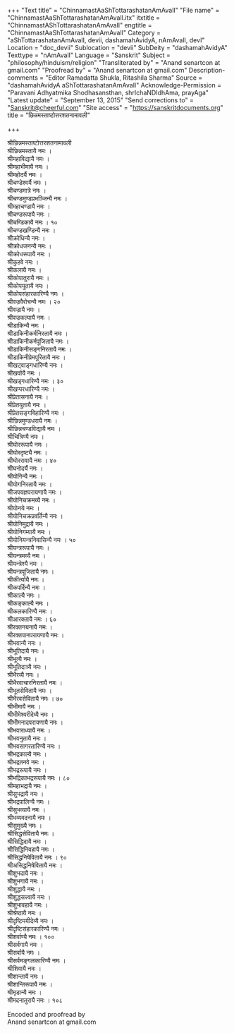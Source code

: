 +++
"Text title" = "ChinnamastAaShTottarashatanAmAvalI"
"File name" = "ChinnamastAaShTottarashatanAmAvalI.itx"
itxtitle = "ChinnamastAShTottarashatanAmAvalI"
engtitle = "ChinnamastAaShTottarashatanAmAvalI"
Category = "aShTottarashatanAmAvalI, devii, dashamahAvidyA, nAmAvalI, devI"
Location = "doc_devii"
Sublocation = "devii"
SubDeity = "dashamahAvidyA"
Texttype = "nAmAvalI"
Language = "Sanskrit"
Subject = "philosophy/hinduism/religion"
"Transliterated by" = "Anand senartcon at gmail.com"
"Proofread by" = "Anand senartcon at gmail.com"
Description-comments = "Editor Ramadatta Shukla, Ritashila Sharma"
Source = "dashamahAvidyA aShTottarashatanAmAvalI"
Acknowledge-Permission = "Paravani Adhyatmika Shodhasansthan, shrIchaNDIdhAma, prayAga"
"Latest update" = "September 13, 2015"
"Send corrections to" = "Sanskrit@cheerful.com"
"Site access" = "https://sanskritdocuments.org"
title = "छिन्नमस्ताष्टोत्तरशतनामावली"

+++
  
 श्रीछिन्नमस्ताष्टोत्तरशतनामावली   
श्रीछिन्नमस्तायै नमः ।  
श्रीमहाविद्यायै नमः ।  
श्रीमहाभीमायै नमः ।  
श्रीमहोदर्यै नमः ।  
श्रीचण्डेश्वर्यै नमः ।  
श्रीचण्डमात्रे नमः ।  
श्रीचण्डमुण्डप्रभञ्जिन्यै नमः ।  
श्रीमहाचण्डायै नमः ।  
श्रीचण्डरूपायै नमः ।  
श्रीचण्डिकायै नमः । १०  
श्रीचण्डखण्डिन्यै नमः ।  
श्रीक्रोधिन्यै नमः ।  
श्रीक्रोधजनन्यै नमः ।  
श्रीक्रोधरूपायै नमः ।  
श्रीकुहवे नमः ।  
श्रीकलायै नमः ।  
श्रीकोपातुरायै नमः ।  
श्रीकोपयुतायै नमः ।  
श्रीकोपसंहारकारिण्यै नमः ।  
श्रीवज्रवैरोचन्यै नमः । २०  
श्रीवज्रायै नमः ।  
श्रीवज्रकल्पायै नमः ।  
श्रीडाकिन्यै नमः ।  
श्रीडाकिनीकर्मनिरतायै नमः ।  
श्रीडाकिनीकर्मपूजितायै नमः ।  
श्रीडाकिनीसङ्गनिरतायै नमः ।  
श्रीडाकिनीप्रेमपूरितायै नमः ।  
श्रीखट्वाङ्गधारिण्यै नमः ।  
श्रीखर्वायै नमः ।  
श्रीखड्गधारिण्यै नमः । ३०  
श्रीखप्परधारिण्यै नमः ।  
श्रीप्रेतासनायै नमः ।  
श्रीप्रेतयुतायै नमः ।  
श्रीप्रेतसङ्गविहारिण्यै नमः ।  
श्रीछिन्नमुण्डधरायै नमः ।  
श्रीछिन्नचण्डविद्यायै नमः ।  
श्रीचित्रिण्यै नमः ।  
श्रीघोररूपायै नमः ।  
श्रीघोरदृष्ट्यै नमः ।  
श्रीघोररावायै नमः । ४०  
श्रीघनोदर्यै नमः ।  
श्रीयोगिन्यै नमः ।  
श्रीयोगनिरतायै नमः ।  
श्रीजपयज्ञपरायणायै नमः ।  
श्रीयोनिचक्रमय्यै नमः ।  
श्रीयोनये नमः ।  
श्रीयोनिचक्रप्रवर्तिन्यै नमः ।  
श्रीयोनिमुद्रायै नमः ।  
श्रीयोनिगम्यायै नमः ।  
श्रीयोनियन्त्रनिवासिन्यै नमः । ५०  
श्रीयन्त्ररूपायै नमः ।  
श्रीयन्त्रमय्यै नमः ।  
श्रीयन्त्रेश्यै नमः ।  
श्रीयन्त्रपूजितायै नमः ।  
श्रीकीर्त्यायै नमः ।  
श्रीकपर्दिन्यै नमः ।  
श्रीकाल्यै नमः ।  
श्रीकङ्काल्यै नमः ।  
श्रीकलकारिण्यै नमः ।  
श्रीआरक्तायै नमः । ६०  
श्रीरक्तनयनायै नमः ।  
श्रीरक्तपानपरायणायै नमः ।  
श्रीभवान्यै नमः ।  
श्रीभूतिदायै नमः ।  
श्रीभूत्यै नमः ।  
श्रीभूतिदात्र्यै नमः ।  
श्रीभैरव्यै नमः ।  
श्रीभैरवाचारनिरतायै नमः ।  
श्रीभूतसेवितायै नमः ।  
श्रीभैरवसेवितायै नमः । ७०  
श्रीभीमायै नमः ।  
श्रीभीमेश्वरीदेव्यै नमः ।  
श्रीभीमनादपरायणायै नमः ।  
श्रीभवाराध्यायै नमः ।  
श्रीभवनुतायै नमः ।  
श्रीभवसागरतारिण्यै नमः ।  
श्रीभद्रकाल्यै नमः ।  
श्रीभद्रतनवे नमः ।  
श्रीभद्ररूपायै नमः ।  
श्रीभद्रिकाभद्ररूपायै नमः । ८०  
श्रीमहाभद्रायै नमः ।  
श्रीसुभद्रायै नमः ।  
श्रीभद्रपालिन्यै नमः ।  
श्रीसुभव्यायै नमः ।  
श्रीभव्यवदनायै नमः ।  
श्रीसुमुख्यै नमः ।  
श्रीसिद्धसेवितायै नमः ।  
श्रीसिद्धिदायै नमः ।  
श्रीसिद्धिनिवहायै नमः ।  
श्रीसिद्धनिषेवितायै नमः । ९०  
श्रीअसिद्धनिषेवितायै नमः ।  
श्रीशुभदायै नमः ।  
श्रीशुभगायै नमः ।  
श्रीशुद्धायै नमः ।  
श्रीशुद्धसत्त्वायै नमः ।  
श्रीशुभावहायै नमः ।  
श्रीश्रेष्ठायै नमः ।  
श्रीदृष्टिमयीदेव्यै नमः ।  
श्रीदृष्टिसंहारकारिण्यै नमः ।  
श्रीशर्वाण्यै नमः । १००  
श्रीसर्वगायै नमः ।  
श्रीसर्वायै नमः ।  
श्रीसर्वमङ्गलकारिण्यै नमः ।  
श्रीशिवायै नमः ।  
श्रीशान्तायै नमः ।  
श्रीशान्तिरूपायै नमः ।  
श्रीमृडान्यै नमः ।  
श्रीमदनातुरायै नमः । १०८  
  
  
Encoded and proofread by  
Anand senartcon at gmail.com  
  
